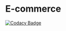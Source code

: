 # E-commerce
[![Codacy Badge](https://app.codacy.com/project/badge/Grade/0df2c3f26cbd4f60a9d2d2e31c6e0a18)](https://www.codacy.com/gh/milankatira/E-commerce/dashboard?utm_source=github.com&amp;utm_medium=referral&amp;utm_content=milankatira/E-commerce&amp;utm_campaign=Badge_Grade)
